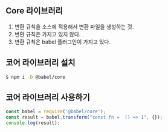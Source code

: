 ## Core 라이브러리
1. 변환 규칙을 소스에 적용해서 변환 파일을 생성하는 것.
2. 변환 규칙은 가지고 있지 않다.
3. 변환 규칙은 babel 플러그인이 가지고 있다.

## 코어 라이브러리 설치
```bash
$ npm i -D @babel/core
```

## 코어 라이브러리 사용하기
```javascript
const babel = require('@babel/core');
const result = babel.transform("const fn =  () => 1", {});
console.log(result);
```